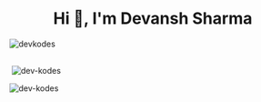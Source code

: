 <h1 align="center">Hi 👋, I'm Devansh Sharma</h1>
<p align="left"> <img src="https://komarev.com/ghpvc/?username=dev-kodes&label=Profile%20views&color=0e75b6&style=flat" alt="devkodes" /> </p>

<p align="left"> <a href="https://twitter.com/" target="blank"><img src="https://img.shields.io/twitter/follow/?logo=twitter&style=for-the-badge" alt="" /></a> </p>
<p>&nbsp;<img align="center" src="https://github-readme-stats.vercel.app/api?username=dev-kodes&show_icons=true&locale=en" alt="dev-kodes" /></p>

<p><img align="center" src="https://github-readme-streak-stats.herokuapp.com/?user=dev-kodes&" alt="dev-kodes" /></p>
